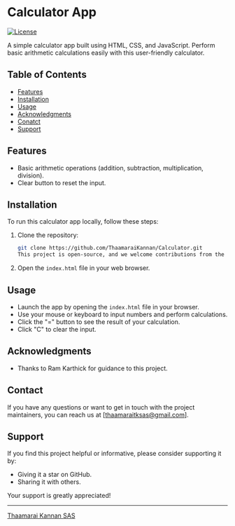 # Calculator App

[![License](https://img.shields.io/badge/License-MIT-blue.svg)](LICENSE)

A simple calculator app built using HTML, CSS, and JavaScript. Perform basic arithmetic calculations easily with this user-friendly calculator.


## Table of Contents
- [Features](#features)
- [Installation](#installation)
- [Usage](#usage)
- [Acknowledgments](#acknowledgments)
- [Conatct](#contact)
- [Support](#support)


## Features

- Basic arithmetic operations (addition, subtraction, multiplication, division).
- Clear button to reset the input.

## Installation

To run this calculator app locally, follow these steps:

1. Clone the repository:

   ```bash
   git clone https://github.com/ThaamaraiKannan/Calculator.git
   This project is open-source, and we welcome contributions from the community.

2. Open the `index.html` file in your web browser.

## Usage
- Launch the app by opening the `index.html` file in your browser.
- Use your mouse or keyboard to input numbers and perform calculations.
- Click the "=" button to see the result of your calculation.
- Click "C" to clear the input.

## Acknowledgments

- Thanks to Ram Karthick for guidance to this project.

## Contact

If you have any questions or want to get in touch with the project maintainers, you can reach us at [thaamaraitksas@gmail.com].

## Support

If you find this project helpful or informative, please consider supporting it by:

- Giving it a star on GitHub.
- Sharing it with others.

Your support is greatly appreciated!

---

[Thaamarai Kannan SAS](https://github.com/ThaamaraiKannan)
